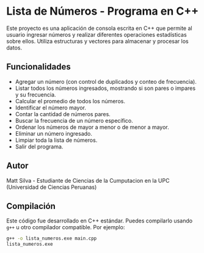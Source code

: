 # Lista de Números - Programa en C++

Este proyecto es una aplicación de consola escrita en C++ que permite al usuario ingresar números y realizar diferentes operaciones estadísticas sobre ellos. Utiliza estructuras y vectores para almacenar y procesar los datos.

## Funcionalidades

- Agregar un número (con control de duplicados y conteo de frecuencia).
- Listar todos los números ingresados, mostrando si son pares o impares y su frecuencia.
- Calcular el promedio de todos los números.
- Identificar el número mayor.
- Contar la cantidad de números pares.
- Buscar la frecuencia de un número específico.
- Ordenar los números de mayor a menor o de menor a mayor.
- Eliminar un número ingresado.
- Limpiar toda la lista de números.
- Salir del programa.


## Autor
Matt Silva - Estudiante de Ciencias de la Cumputacion en la UPC (Universidad de Ciencias Peruanas)

## Compilación

Este código fue desarrollado en C++ estándar. Puedes compilarlo usando `g++` u otro compilador compatible. Por ejemplo:

```bash para windows
g++ -o lista_numeros.exe main.cpp
lista_numeros.exe

